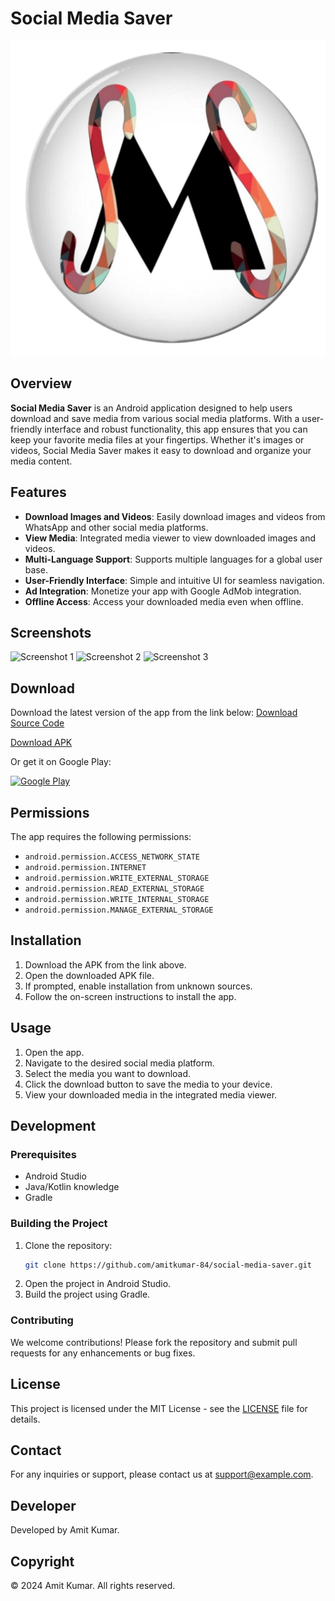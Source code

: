 # Social Media Saver

![App Icon](app/src/main/res/drawable/icon_tr.png)

## Overview

**Social Media Saver** is an Android application designed to help users download and save media from various social media platforms. With a user-friendly interface and robust functionality, this app ensures that you can keep your favorite media files at your fingertips. Whether it's images or videos, Social Media Saver makes it easy to download and organize your media content.

## Features

- **Download Images and Videos**: Easily download images and videos from WhatsApp and other social media platforms.
- **View Media**: Integrated media viewer to view downloaded images and videos.
- **Multi-Language Support**: Supports multiple languages for a global user base.
- **User-Friendly Interface**: Simple and intuitive UI for seamless navigation.
- **Ad Integration**: Monetize your app with Google AdMob integration.
- **Offline Access**: Access your downloaded media even when offline.

## Screenshots

![Screenshot 1](screenshots/screenshot1.png)
![Screenshot 2](screenshots/screenshot2.png)
![Screenshot 3](screenshots/screenshot3.png)

## Download

Download the latest version of the app from the link below:
[Download Source Code](https://github.com/Amit-Kumar84/Social_Media_Saver/archive/refs/heads/master.zip)

[Download APK](https://example.com/download/social-media-saver.apk)

Or get it on Google Play:

[![Google Play](https://play.google.com/intl/en_us/badges/images/generic/en_badge_web_generic.png)](https://play.google.com/store/apps/details?id=com.rajputdev.mediasaver)

## Permissions

The app requires the following permissions:

- `android.permission.ACCESS_NETWORK_STATE`
- `android.permission.INTERNET`
- `android.permission.WRITE_EXTERNAL_STORAGE`
- `android.permission.READ_EXTERNAL_STORAGE`
- `android.permission.WRITE_INTERNAL_STORAGE`
- `android.permission.MANAGE_EXTERNAL_STORAGE`

## Installation

1. Download the APK from the link above.
2. Open the downloaded APK file.
3. If prompted, enable installation from unknown sources.
4. Follow the on-screen instructions to install the app.

## Usage

1. Open the app.
2. Navigate to the desired social media platform.
3. Select the media you want to download.
4. Click the download button to save the media to your device.
5. View your downloaded media in the integrated media viewer.

## Development

### Prerequisites

- Android Studio
- Java/Kotlin knowledge
- Gradle

### Building the Project

1. Clone the repository:
    ```sh
    git clone https://github.com/amitkumar-84/social-media-saver.git
    ```
2. Open the project in Android Studio.
3. Build the project using Gradle.

### Contributing

We welcome contributions! Please fork the repository and submit pull requests for any enhancements or bug fixes.

## License

This project is licensed under the MIT License - see the [LICENSE](LICENSE) file for details.

## Contact

For any inquiries or support, please contact us at support@example.com.

## Developer

Developed by Amit Kumar.

## Copyright

© 2024 Amit Kumar. All rights reserved.